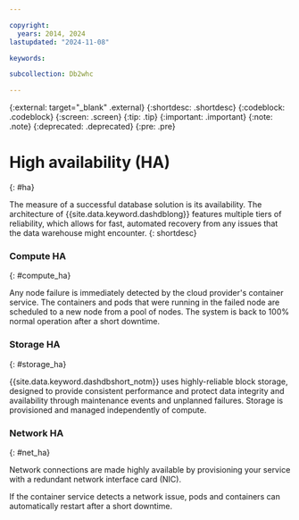 ```yaml
---

copyright:
  years: 2014, 2024
lastupdated: "2024-11-08"

keywords:

subcollection: Db2whc

---
```


<!-- Attribute definitions --> 
{:external: target="_blank" .external}
{:shortdesc: .shortdesc}
{:codeblock: .codeblock}
{:screen: .screen}
{:tip: .tip}
{:important: .important}
{:note: .note}
{:deprecated: .deprecated}
{:pre: .pre}

# High availability (HA) 
{: #ha}

The measure of a successful database solution is its availability. The architecture of {{site.data.keyword.dashdblong}} features multiple tiers of reliability, which allows for fast, automated recovery from any issues that the data warehouse might encounter.
{: shortdesc}

<!--
## MPP plan
{: #ha_mpp}

The {{site.data.keyword.dashdbshort_notm}} MPP plan cluster is provisioned with high availability.  

When a node goes down for an MPP plan, the HA component restarts your database partitions in the remaining healthy nodes. A short downtime occurs during this phase. 

After the node is added back to the cluster, the database engine must be restarted to run at full capacity. 
-->
<!--
## Flex Performance plan
{: #ha_flex}

If an unexpected node failure does occur, your Flex Performance MPP cluster is brought back to full capacity after a short downtime due to using the IBM Container Service (based on Kubernetes). Nodes from a pool are used to move the failed node entities. 
-->

### Compute HA
{: #compute_ha}

Any node failure is immediately detected by the cloud provider's container service. The containers and pods that were running in the failed node are scheduled to a new node from a pool of nodes. The system is back to 100% normal operation after a short downtime.

### Storage HA
{: #storage_ha}

{{site.data.keyword.dashdbshort_notm}} uses highly-reliable block storage, designed to provide consistent performance and protect data integrity and availability through maintenance events and unplanned failures. Storage is provisioned and managed independently of compute.

### Network HA
{: #net_ha}

Network connections are made highly available by provisioning your service with a redundant network interface card (NIC). 

If the container service detects a network issue, pods and containers can automatically restart after a short downtime.

